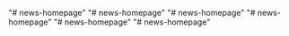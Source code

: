 "# news-homepage" 
"# news-homepage" 
"# news-homepage" 
"# news-homepage" 
"# news-homepage" 
"# news-homepage" 
